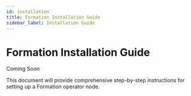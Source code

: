```yaml
---
id: installation
title: Formation Installation Guide
sidebar_label: Installation Guide
---
```


# Formation Installation Guide

Coming Soon

This document will provide comprehensive step-by-step instructions for setting up a Formation operator node. 